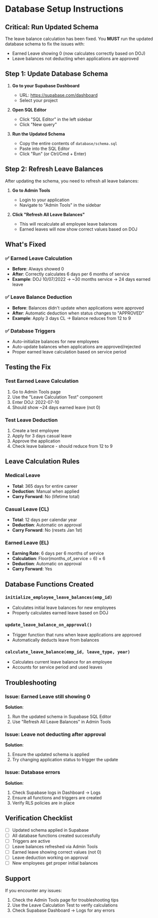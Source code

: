 # Database Setup Instructions

## Critical: Run Updated Schema

The leave balance calculation has been fixed. You **MUST** run the updated database schema to fix the issues with:
- Earned Leave showing 0 (now calculates correctly based on DOJ)
- Leave balances not deducting when applications are approved

## Step 1: Update Database Schema

1. **Go to your Supabase Dashboard**
   - URL: https://supabase.com/dashboard
   - Select your project

2. **Open SQL Editor**
   - Click "SQL Editor" in the left sidebar
   - Click "New query"

3. **Run the Updated Schema**
   - Copy the entire contents of `database/schema.sql`
   - Paste into the SQL Editor
   - Click "Run" (or Ctrl/Cmd + Enter)

## Step 2: Refresh Leave Balances

After updating the schema, you need to refresh all leave balances:

1. **Go to Admin Tools**
   - Login to your application
   - Navigate to "Admin Tools" in the sidebar

2. **Click "Refresh All Leave Balances"**
   - This will recalculate all employee leave balances
   - Earned leaves will now show correct values based on DOJ

## What's Fixed

### ✅ Earned Leave Calculation
- **Before**: Always showed 0
- **After**: Correctly calculates 6 days per 6 months of service
- **Example**: DOJ 10/07/2022 → ~30 months service → 24 days earned leave

### ✅ Leave Balance Deduction
- **Before**: Balances didn't update when applications were approved
- **After**: Automatic deduction when status changes to "APPROVED"
- **Example**: Apply 3 days CL → Balance reduces from 12 to 9

### ✅ Database Triggers
- Auto-initialize balances for new employees
- Auto-update balances when applications are approved/rejected
- Proper earned leave calculation based on service period

## Testing the Fix

### Test Earned Leave Calculation
1. Go to Admin Tools page
2. Use the "Leave Calculation Test" component
3. Enter DOJ: 2022-07-10
4. Should show ~24 days earned leave (not 0)

### Test Leave Deduction
1. Create a test employee
2. Apply for 3 days casual leave
3. Approve the application
4. Check leave balance - should reduce from 12 to 9

## Leave Calculation Rules

### Medical Leave
- **Total**: 365 days for entire career
- **Deduction**: Manual when applied
- **Carry Forward**: No (lifetime total)

### Casual Leave (CL)
- **Total**: 12 days per calendar year
- **Deduction**: Automatic on approval
- **Carry Forward**: No (resets Jan 1st)

### Earned Leave (EL)
- **Earning Rate**: 6 days per 6 months of service
- **Calculation**: Floor(months_of_service ÷ 6) × 6
- **Deduction**: Automatic on approval
- **Carry Forward**: Yes

## Database Functions Created

### `initialize_employee_leave_balances(emp_id)`
- Calculates initial leave balances for new employees
- Properly calculates earned leave based on DOJ

### `update_leave_balance_on_approval()`
- Trigger function that runs when leave applications are approved
- Automatically deducts leave from balances

### `calculate_leave_balance(emp_id, leave_type, year)`
- Calculates current leave balance for an employee
- Accounts for service period and used leaves

## Troubleshooting

### Issue: Earned Leave still showing 0
**Solution**: 
1. Run the updated schema in Supabase SQL Editor
2. Use "Refresh All Leave Balances" in Admin Tools

### Issue: Leave not deducting after approval
**Solution**:
1. Ensure the updated schema is applied
2. Try changing application status to trigger the update

### Issue: Database errors
**Solution**:
1. Check Supabase logs in Dashboard → Logs
2. Ensure all functions and triggers are created
3. Verify RLS policies are in place

## Verification Checklist

- [ ] Updated schema applied in Supabase
- [ ] All database functions created successfully
- [ ] Triggers are active
- [ ] Leave balances refreshed via Admin Tools
- [ ] Earned leave showing correct values (not 0)
- [ ] Leave deduction working on approval
- [ ] New employees get proper initial balances

## Support

If you encounter any issues:
1. Check the Admin Tools page for troubleshooting tips
2. Use the Leave Calculation Test to verify calculations
3. Check Supabase Dashboard → Logs for any errors

